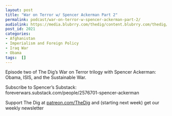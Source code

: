 ```yaml
---
layout: post
title: "War on Terror w/ Spencer Ackerman Part 2"
permalink: podcast/war-on-terror-w-spencer-ackerman-part-2/
audiolink: https://media.blubrry.com/thedig/content.blubrry.com/thedig/The_Dig-EP_321-Ackerman.mp3
post_id: 2021
categories: 
- Afghanistan
- Imperialism and Foreign Policy
- Iraq War
- Obama
tags:  []
---
```


Episode two of The Dig’s War on Terror trilogy with Spencer Ackerman: Obama, ISIS, and the Sustainable War.

Subscribe to Spencer’s Substack: foreverwars.substack.com/people/2576701-spencer-ackerman

Support The Dig at [patreon.com/TheDig](patreon.com/TheDig) and (starting next week) get our weekly newsletter